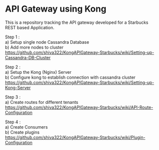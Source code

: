 # API Gateway using Kong 

This is a repository tracking the API gateway developed for a Starbucks REST based Application.

Step 1 : <br />
a) Setup single node Cassandra Database<br />
b) Add more nodes to cluster<br />
https://github.com/shiva322/KongAPIGateway-Starbucks/wiki/Setting-up-Cassandra-DB-Cluster

Step 2 :<br />
a) Setup the Kong (Nginx) Server<br />
b) Configure kong to establish connection with cassandra cluster<br />
https://github.com/shiva322/KongAPIGateway-Starbucks/wiki/Setting-up-Kong-Server

Step 3 :<br />
a) Create routes for different tenants<br />
https://github.com/shiva322/KongAPIGateway-Starbucks/wiki/API-Route-Configuration

Step 4 :<br />
a) Create Consumers<br />
b) Create plugins<br />
https://github.com/shiva322/KongAPIGateway-Starbucks/wiki/Plugin-Configuration

